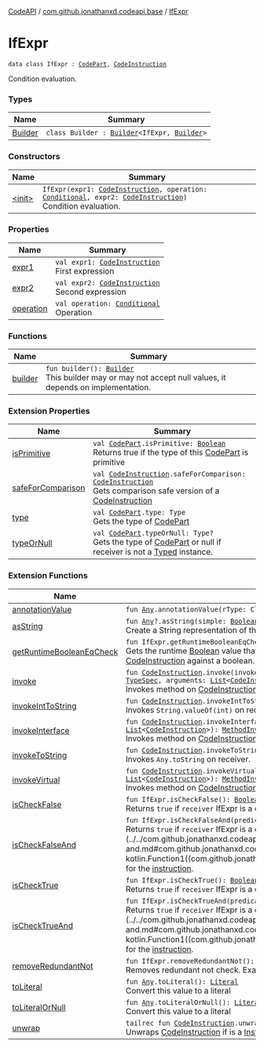 [CodeAPI](../../index.md) / [com.github.jonathanxd.codeapi.base](../index.md) / [IfExpr](.)

# IfExpr

`data class IfExpr : `[`CodePart`](../../com.github.jonathanxd.codeapi/-code-part/index.md)`, `[`CodeInstruction`](../../com.github.jonathanxd.codeapi/-code-instruction.md)

Condition evaluation.

### Types

| Name | Summary |
|---|---|
| [Builder](-builder/index.md) | `class Builder : `[`Builder`](../../com.github.jonathanxd.codeapi.builder/-builder/index.md)`<IfExpr, `[`Builder`](-builder/index.md)`>` |

### Constructors

| Name | Summary |
|---|---|
| [&lt;init&gt;](-init-.md) | `IfExpr(expr1: `[`CodeInstruction`](../../com.github.jonathanxd.codeapi/-code-instruction.md)`, operation: `[`Conditional`](../../com.github.jonathanxd.codeapi.operator/-operator/-conditional/index.md)`, expr2: `[`CodeInstruction`](../../com.github.jonathanxd.codeapi/-code-instruction.md)`)`<br>Condition evaluation. |

### Properties

| Name | Summary |
|---|---|
| [expr1](expr1.md) | `val expr1: `[`CodeInstruction`](../../com.github.jonathanxd.codeapi/-code-instruction.md)<br>First expression |
| [expr2](expr2.md) | `val expr2: `[`CodeInstruction`](../../com.github.jonathanxd.codeapi/-code-instruction.md)<br>Second expression |
| [operation](operation.md) | `val operation: `[`Conditional`](../../com.github.jonathanxd.codeapi.operator/-operator/-conditional/index.md)<br>Operation |

### Functions

| Name | Summary |
|---|---|
| [builder](builder.md) | `fun builder(): `[`Builder`](-builder/index.md)<br>This builder may or may not accept null values, it depends on implementation. |

### Extension Properties

| Name | Summary |
|---|---|
| [isPrimitive](../../com.github.jonathanxd.codeapi.util/is-primitive.md) | `val `[`CodePart`](../../com.github.jonathanxd.codeapi/-code-part/index.md)`.isPrimitive: `[`Boolean`](https://kotlinlang.org/api/latest/jvm/stdlib/kotlin/-boolean/index.html)<br>Returns true if the type of this [CodePart](../../com.github.jonathanxd.codeapi/-code-part/index.md) is primitive |
| [safeForComparison](../../com.github.jonathanxd.codeapi.util/safe-for-comparison.md) | `val `[`CodeInstruction`](../../com.github.jonathanxd.codeapi/-code-instruction.md)`.safeForComparison: `[`CodeInstruction`](../../com.github.jonathanxd.codeapi/-code-instruction.md)<br>Gets comparison safe version of a [CodeInstruction](../../com.github.jonathanxd.codeapi/-code-instruction.md) |
| [type](../../com.github.jonathanxd.codeapi.util/type.md) | `val `[`CodePart`](../../com.github.jonathanxd.codeapi/-code-part/index.md)`.type: Type`<br>Gets the type of [CodePart](../../com.github.jonathanxd.codeapi/-code-part/index.md) |
| [typeOrNull](../../com.github.jonathanxd.codeapi.util/type-or-null.md) | `val `[`CodePart`](../../com.github.jonathanxd.codeapi/-code-part/index.md)`.typeOrNull: Type?`<br>Gets the type of [CodePart](../../com.github.jonathanxd.codeapi/-code-part/index.md) or null if receiver is not a [Typed](../-typed/index.md) instance. |

### Extension Functions

| Name | Summary |
|---|---|
| [annotationValue](../../com.github.jonathanxd.codeapi.util.conversion/kotlin.-any/annotation-value.md) | `fun `[`Any`](https://kotlinlang.org/api/latest/jvm/stdlib/kotlin/-any/index.html)`.annotationValue(rType: Class<*>): `[`Any`](https://kotlinlang.org/api/latest/jvm/stdlib/kotlin/-any/index.html) |
| [asString](../../com.github.jonathanxd.codeapi.util/kotlin.-any/as-string.md) | `fun `[`Any`](https://kotlinlang.org/api/latest/jvm/stdlib/kotlin/-any/index.html)`?.asString(simple: `[`Boolean`](https://kotlinlang.org/api/latest/jvm/stdlib/kotlin/-boolean/index.html)` = true): `[`String`](https://kotlinlang.org/api/latest/jvm/stdlib/kotlin/-string/index.html)<br>Create a String representation of the part of this [CodePart](../../com.github.jonathanxd.codeapi/-code-part/index.md) |
| [getRuntimeBooleanEqCheck](../../com.github.jonathanxd.codeapi.util/get-runtime-boolean-eq-check.md) | `fun IfExpr.getRuntimeBooleanEqCheck(): `[`EqCheck`](../../com.github.jonathanxd.codeapi.util/-eq-check/index.md)`?`<br>Gets the runtime [Boolean](https://kotlinlang.org/api/latest/jvm/stdlib/kotlin/-boolean/index.html) value that IfExpr check equality to. Returns `null` if IfExpr does not check [CodeInstruction](../../com.github.jonathanxd.codeapi/-code-instruction.md) against a boolean. |
| [invoke](../../com.github.jonathanxd.codeapi.factory/invoke.md) | `fun `[`CodeInstruction`](../../com.github.jonathanxd.codeapi/-code-instruction.md)`.invoke(invokeType: `[`InvokeType`](../-invoke-type/index.md)`, localization: Type, name: `[`String`](https://kotlinlang.org/api/latest/jvm/stdlib/kotlin/-string/index.html)`, spec: `[`TypeSpec`](../-type-spec/index.md)`, arguments: `[`List`](https://kotlinlang.org/api/latest/jvm/stdlib/kotlin.collections/-list/index.html)`<`[`CodeInstruction`](../../com.github.jonathanxd.codeapi/-code-instruction.md)`>): `[`MethodInvocation`](../-method-invocation/index.md)<br>Invokes method on [CodeInstruction](../../com.github.jonathanxd.codeapi/-code-instruction.md) |
| [invokeIntToString](../../com.github.jonathanxd.codeapi.helper/invoke-int-to-string.md) | `fun `[`CodeInstruction`](../../com.github.jonathanxd.codeapi/-code-instruction.md)`.invokeIntToString(): `[`MethodInvocation`](../-method-invocation/index.md)<br>Invokes `String.valueOf(int)` on receiver. |
| [invokeInterface](../../com.github.jonathanxd.codeapi.factory/invoke-interface.md) | `fun `[`CodeInstruction`](../../com.github.jonathanxd.codeapi/-code-instruction.md)`.invokeInterface(localization: Type, name: `[`String`](https://kotlinlang.org/api/latest/jvm/stdlib/kotlin/-string/index.html)`, spec: `[`TypeSpec`](../-type-spec/index.md)`, arguments: `[`List`](https://kotlinlang.org/api/latest/jvm/stdlib/kotlin.collections/-list/index.html)`<`[`CodeInstruction`](../../com.github.jonathanxd.codeapi/-code-instruction.md)`>): `[`MethodInvocation`](../-method-invocation/index.md)<br>Invokes method on [CodeInstruction](../../com.github.jonathanxd.codeapi/-code-instruction.md). |
| [invokeToString](../../com.github.jonathanxd.codeapi.helper/invoke-to-string.md) | `fun `[`CodeInstruction`](../../com.github.jonathanxd.codeapi/-code-instruction.md)`.invokeToString(): `[`MethodInvocation`](../-method-invocation/index.md)<br>Invokes `Any.toString` on receiver. |
| [invokeVirtual](../../com.github.jonathanxd.codeapi.factory/invoke-virtual.md) | `fun `[`CodeInstruction`](../../com.github.jonathanxd.codeapi/-code-instruction.md)`.invokeVirtual(localization: Type, name: `[`String`](https://kotlinlang.org/api/latest/jvm/stdlib/kotlin/-string/index.html)`, spec: `[`TypeSpec`](../-type-spec/index.md)`, arguments: `[`List`](https://kotlinlang.org/api/latest/jvm/stdlib/kotlin.collections/-list/index.html)`<`[`CodeInstruction`](../../com.github.jonathanxd.codeapi/-code-instruction.md)`>): `[`MethodInvocation`](../-method-invocation/index.md)<br>Invokes method on [CodeInstruction](../../com.github.jonathanxd.codeapi/-code-instruction.md). |
| [isCheckFalse](../../com.github.jonathanxd.codeapi.util/is-check-false.md) | `fun IfExpr.isCheckFalse(): `[`Boolean`](https://kotlinlang.org/api/latest/jvm/stdlib/kotlin/-boolean/index.html)<br>Returns `true` if `receiver` IfExpr is a check of [CodeInstruction](../../com.github.jonathanxd.codeapi/-code-instruction.md) equality to `false` constant. |
| [isCheckFalseAnd](../../com.github.jonathanxd.codeapi.util/is-check-false-and.md) | `fun IfExpr.isCheckFalseAnd(predicate: (`[`CodeInstruction`](../../com.github.jonathanxd.codeapi/-code-instruction.md)`) -> `[`Boolean`](https://kotlinlang.org/api/latest/jvm/stdlib/kotlin/-boolean/index.html)`): `[`Boolean`](https://kotlinlang.org/api/latest/jvm/stdlib/kotlin/-boolean/index.html)<br>Returns `true` if `receiver` IfExpr is a check of [instruction](../../com.github.jonathanxd.codeapi/-code-instruction.md) equality to `false` constant and [predicate](../../com.github.jonathanxd.codeapi.util/is-check-false-and.md#com.github.jonathanxd.codeapi.util$isCheckFalseAnd(com.github.jonathanxd.codeapi.base.IfExpr, kotlin.Function1((com.github.jonathanxd.codeapi.CodeInstruction, kotlin.Boolean)))/predicate) returns true for the [instruction](../../com.github.jonathanxd.codeapi/-code-instruction.md). |
| [isCheckTrue](../../com.github.jonathanxd.codeapi.util/is-check-true.md) | `fun IfExpr.isCheckTrue(): `[`Boolean`](https://kotlinlang.org/api/latest/jvm/stdlib/kotlin/-boolean/index.html)<br>Returns `true` if `receiver` IfExpr is a check of [CodeInstruction](../../com.github.jonathanxd.codeapi/-code-instruction.md) equality to `true` constant. |
| [isCheckTrueAnd](../../com.github.jonathanxd.codeapi.util/is-check-true-and.md) | `fun IfExpr.isCheckTrueAnd(predicate: (`[`CodeInstruction`](../../com.github.jonathanxd.codeapi/-code-instruction.md)`) -> `[`Boolean`](https://kotlinlang.org/api/latest/jvm/stdlib/kotlin/-boolean/index.html)`): `[`Boolean`](https://kotlinlang.org/api/latest/jvm/stdlib/kotlin/-boolean/index.html)<br>Returns `true` if `receiver` IfExpr is a check of [instruction](../../com.github.jonathanxd.codeapi/-code-instruction.md) equality to `true` constant and [predicate](../../com.github.jonathanxd.codeapi.util/is-check-true-and.md#com.github.jonathanxd.codeapi.util$isCheckTrueAnd(com.github.jonathanxd.codeapi.base.IfExpr, kotlin.Function1((com.github.jonathanxd.codeapi.CodeInstruction, kotlin.Boolean)))/predicate) returns true for the [instruction](../../com.github.jonathanxd.codeapi/-code-instruction.md). |
| [removeRedundantNot](../../com.github.jonathanxd.codeapi.util/remove-redundant-not.md) | `fun IfExpr.removeRedundantNot(): IfExpr`<br>Removes redundant not check. Example `if (!(!a))` is simplified to `if (a)` |
| [toLiteral](../../com.github.jonathanxd.codeapi.util.conversion/kotlin.-any/to-literal.md) | `fun `[`Any`](https://kotlinlang.org/api/latest/jvm/stdlib/kotlin/-any/index.html)`.toLiteral(): `[`Literal`](../../com.github.jonathanxd.codeapi.literal/-literal/index.md)<br>Convert this value to a literal |
| [toLiteralOrNull](../../com.github.jonathanxd.codeapi.util.conversion/kotlin.-any/to-literal-or-null.md) | `fun `[`Any`](https://kotlinlang.org/api/latest/jvm/stdlib/kotlin/-any/index.html)`.toLiteralOrNull(): `[`Literal`](../../com.github.jonathanxd.codeapi.literal/-literal/index.md)`?`<br>Convert this value to a literal |
| [unwrap](../../com.github.jonathanxd.codeapi.util/unwrap.md) | `tailrec fun `[`CodeInstruction`](../../com.github.jonathanxd.codeapi/-code-instruction.md)`.unwrap(): `[`CodeInstruction`](../../com.github.jonathanxd.codeapi/-code-instruction.md)<br>Unwraps [CodeInstruction](../../com.github.jonathanxd.codeapi/-code-instruction.md) if is a [InstructionWrapper](#) or return receiver if not. |
